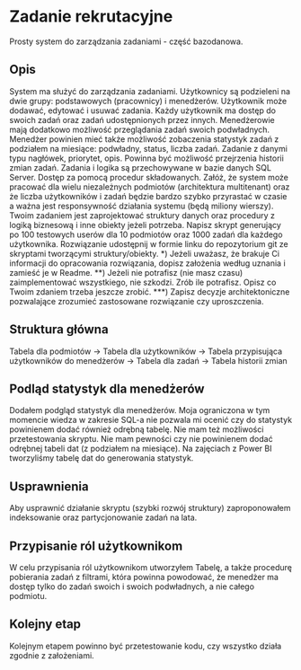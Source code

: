 # Zadanie rekrutacyjne
Prosty system do zarządzania zadaniami - część bazodanowa.
## Opis
System ma służyć do zarządzania zadaniami. Użytkownicy są podzieleni na dwie grupy: podstawowych (pracownicy) i menedżerów. Użytkownik może dodawać, edytować i usuwać zadania.
Każdy użytkownik ma dostęp do swoich zadań oraz zadań udostępnionych przez innych. Menedżerowie mają dodatkowo możliwość przeglądania zadań swoich podwładnych.
Menedżer powinien mieć także możliwość zobaczenia statystyk zadań z podziałem na miesiące: podwładny, status, liczba zadań.
Zadanie z danymi typu nagłówek, priorytet, opis. Powinna być możliwość przejrzenia historii zmian zadań.
Zadania i logika są przechowywane w bazie danych SQL Server. Dostęp za pomocą procedur składowanych.
Załóż, że system może pracować dla wielu niezależnych podmiotów (architektura multitenant) oraz że liczba użytkowników i zadań będzie bardzo szybko przyrastać w czasie
a ważna jest responsywność działania systemu (będą miliony wierszy).
Twoim zadaniem jest zaprojektować struktury danych oraz procedury z logiką biznesową i inne obiekty jeżeli potrzeba.
Napisz skrypt generujący po 100 testowych userów dla 10 podmiotów oraz 1000 zadań dla każdego użytkownika.
Rozwiązanie udostępnij w formie linku do repozytorium git ze skryptami tworzącymi struktury/obiekty.
*) Jeżeli uważasz, że brakuje Ci informacji do opracowania rozwiązania, dopisz założenia według uznania i zamieść je w Readme.
**) Jeżeli nie potrafisz (nie masz czasu) zaimplementować wszystkiego, nie szkodzi. Zrób ile potrafisz. Opisz co Twoim zdaniem trzeba jeszcze zrobić.
***) Zapisz decyzje architektoniczne pozwalające zrozumieć zastosowane rozwiązanie czy uproszczenia.
## Struktura główna
Tabela dla podmiotów -> Tabela dla użytkowników -> Tabela przypisująca użytkowników do menedżerów -> Tabela dla zadań -> Tabela historii zmian
## Podląd statystyk dla menedżerów
Dodałem podgląd statystyk dla menedżerów. Moja ograniczona w tym momencie wiedza w zakresie SQL-a nie pozwala mi ocenić czy do statystyk powinienem dodać również odrębną tabelę. Nie mam też możliwości przetestowania skryptu.
Nie mam pewności czy nie powinienem dodać odrębnej tabeli dat (z podziałem na miesiące). Na zajęciach z Power BI tworzyliśmy tabelę dat do generowania statystyk.
## Usprawnienia
Aby usprawnić działanie skryptu (szybki rozwój struktury) zaproponowałem indeksowanie oraz partycjonowanie zadań na lata.
## Przypisanie ról użytkownikom
W celu przypisania ról użytkownikom utworzyłem Tabelę, a także procedurę pobierania zadań z filtrami, która powinna powodować, że menedżer ma dostęp tylko do zadań swoich i swoich podwładnych, a nie całego podmiotu.
## Kolejny etap
Kolejnym etapem powinno być przetestowanie kodu, czy wszystko działa zgodnie z założeniami.

